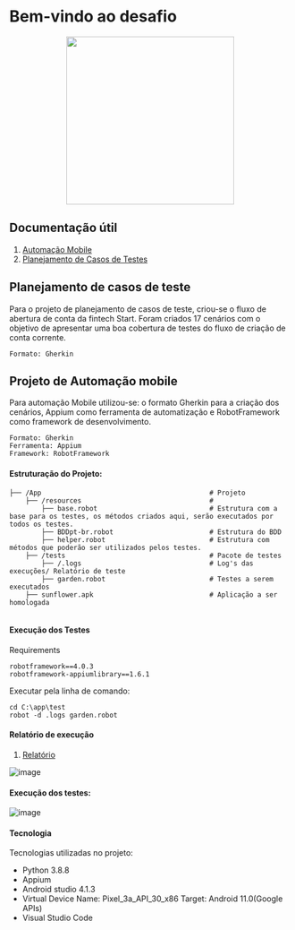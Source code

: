 # Bem-vindo ao desafio

<div align="center">
  <img src="https://upload.wikimedia.org/wikipedia/commons/thumb/a/a8/Logo-Stone.svg/1200px-Logo-Stone.svg.png" width="300px"/>
</div>


## Documentação útil

1. [Automação Mobile](https://github.com/LuisFelipeSeabra/DesafioFrontEndRobot/tree/master/app)
2. [Planejamento de Casos de Testes](https://github.com/LuisFelipeSeabra/DesafioFrontEndRobot/blob/master/ContaCorrenteStar.pdf)


## Planejamento de casos de teste
Para o projeto de planejamento de casos de teste, criou-se o fluxo de abertura de conta da fintech Start. Foram criados 17 cenários com o objetivo de apresentar uma boa cobertura de testes do fluxo de criação de conta corrente.
```
Formato: Gherkin 
```


## Projeto de Automação mobile
Para automação Mobile utilizou-se: o formato Gherkin para a criação dos cenários, Appium como ferramenta de automatização e RobotFramework como framework de desenvolvimento.
```
Formato: Gherkin
Ferramenta: Appium
Framework: RobotFramework
```


#### Estruturação do Projeto:
```
├── /App                                          # Projeto                                                                                          
    ├── /resources                                #                                                                                                         
        ├── base.robot                            # Estrutura com a base para os testes, os métodos criados aqui, serão executados por todos os testes.
        ├── BDDpt-br.robot                        # Estrutura do BDD
        ├── helper.robot                          # Estrutura com métodos que poderão ser utilizados pelos testes.
    ├── /tests                                    # Pacote de testes
        ├── /.logs                                # Log's das execuções/ Relatório de teste
        ├── garden.robot                          # Testes a serem executados
    ├── sunflower.apk                             # Aplicação a ser homologada
        
```


#### Execução dos Testes
Requirements
```
robotframework==4.0.3
robotframework-appiumlibrary==1.6.1
```
Executar pela linha de comando: 
```
cd C:\app\test
robot -d .logs garden.robot
```


#### Relatório de execução

1. [Relatório](https://github.com/LuisFelipeSeabra/DesafioFrontEndRobot/blob/master/app/test/.logs/log.html)

![image](https://user-images.githubusercontent.com/49051123/121533852-0db43e80-c9d7-11eb-9c5a-9a697d5cefdc.png)


#### Execução dos testes:

![image](https://user-images.githubusercontent.com/49051123/121474094-f7d45880-c999-11eb-9c49-f4cbaff55024.png)


#### Tecnologia

Tecnologias utilizadas no projeto:
  * Python 3.8.8
  * Appium
  * Android studio 4.1.3
  * Virtual Device Name: Pixel_3a_API_30_x86 Target: Android 11.0(Google APIs)
  * Visual Studio Code
